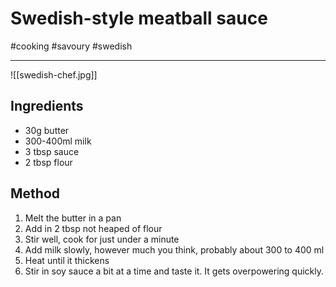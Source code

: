 # Swedish-style meatball sauce

#cooking #savoury #swedish 

-----

![[swedish-chef.jpg]]

## Ingredients


- 30g butter
- 300-400ml milk
- 3 tbsp sauce
- 2 tbsp flour

## Method

1. Melt the butter in a pan
1. Add in 2 tbsp not heaped of flour
1. Stir well, cook for just under a minute 
1. Add milk slowly, however much you think, probably about 300 to 400 ml 
1. Heat until it thickens 
1. Stir in soy sauce a bit at a time and taste it.  It gets overpowering quickly.
